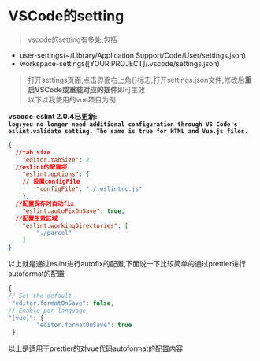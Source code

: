# VSCode的setting
> vscode的setting有多处,包括
- user-settings(~/Library/Application Support/Code/User/settings.json)   
- workspace-settings([YOUR PROJECT]/.vscode/settings.json)   
> 打开settings页面,点击界面右上角{}标志,打开settings.json文件,修改后<b>重启VSCode或重载对应的插件</b>即可生效   
以下以我使用的vue项目为例

**vscode-eslint 2.0.4已更新:  
`log:you no longer need additional configuration through VS Code's eslint.validate setting. The same is true for HTML and Vue.js files.`**
```json
{
  //tab size
	"editor.tabSize": 2,
  //eslint的配置项
	"eslint.options": {
    // 设置configFile
		"configFile": "./.eslintrc.js"
	},
  //配置保存时自动fix
	"eslint.autoFixOnSave": true,
  //配置生效区域
	"eslint.workingDirectories": [
		"./parcel"
	]
}

```
以上就是通过eslint进行autofix的配置,下面说一下比较简单的通过prettier进行autoformat的配置
```js
{
// Set the default
 "editor.formatOnSave": false,
// Enable per-language
"[vue]": {
		"editor.formatOnSave": true
 },
```
以上是适用于prettier的对vue代码autoformat的配置内容

